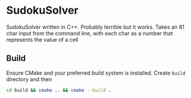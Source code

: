 # SudokuSolver

SudokuSolver written in C++. Probably terrible but it works. Takes an 81 char input from the command line, with each char as a number that represents
the value of a cell

## Build

Ensure CMake and your preferred build system is installed. Create `build` directory and then

```sh
cd build && cmake .. && cmake --build .
```
